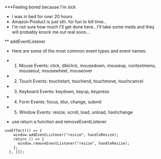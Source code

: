 \*\*\*Feeling bored because I'm sick

- I was in bed for over 20 hours
- Amazon Product is just sth. for fun to kill time..
- I'm not sure how much I'll get done here.. I'll take some meds and they will probably knock me out real soon...

\*\* addEventListener

- Here are some of the most common event types and event names:
- 1. Mouse Events: click, dblclick, mousedown, mouseup, contextmenu, mouseout, mousewheel, mouseover
- 2. Touch Events: touchstart, touchend, touchmove, touchcancel
- 3. Keyboard Events: keydown, keyup, keypress
- 4. Form Events: focus, blur, change, submit
- 5. Window Events: resize, scroll, load, unload, hashchange

- use return a function and removeEventListener

```
useEffect(() => {
    window.addEventListener("resize", handleResize);
    return () => {
      window.removeEventListener("resize", handleResize);
    };
  }, []);
```
